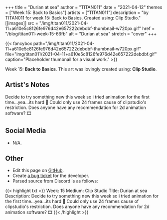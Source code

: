 +++
title =       "Durian at sea"
author =      "TITAN011"
date =        "2021-04-12"
themes =      ["Week 15: Back to Basics"]
artists =     ["TITAN011"]
description = "by TITAN011 for week 15: Back to Basics. Created using: Clip Studio."
[[images]]
              src = "/img/titan011/2021-04-11+a610e5c8126fe976d42e657222debdbf-thumbnail-w720px.gif"
              href = "/blog/titan011-week-15-66fb"
              alt = "Durian at sea"
              stretch = "cover"
+++


{{< fancybox path="/img/titan011/2021-04-11+a610e5c8126fe976d42e657222debdbf-thumbnail-w720px.gif" file="img/titan011/2021-04-11+a610e5c8126fe976d42e657222debdbf.gif" caption="Placeholder thumbnail for a visual work." >}}


Week 15: **Back to Basics**. This art was lovingly created using: **Clip Studio**.

## Artist's Notes

Decide to try something new this week so i tried animation for the first time...yea...its hard 🥲 Could only use 24 frames cause of clipstudio's restriction. Does anyone have any recommendation for 2d animation software? 🎞️

## Social Media

- N/A.

## Other

- Edit this page on [GitHub](https://github.com/teaminkling/web-refresh/edit/main/content/blog/titan011-week-15-66fb.md).
- Create [a bug ticket](https://github.com/teaminkling/web-refresh/issues/new?assignees=&labels=bug&template=problem-report.md&title=) for the developer.
- Parsed source from Discord is as follows:

{{< highlight txt >}}
Week: 15
Medium: Clip Studio
Title: Durian at sea
Description: Decide to try something new this week so i tried animation for the first time...yea...its hard 🥲 Could only use 24 frames cause of clipstudio's restriction. Does anyone have any recommendation for 2d animation software? 🎞️
{{< /highlight >}}